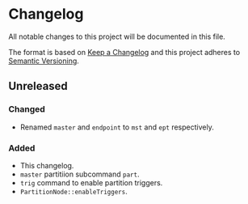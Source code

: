 # Changelog
All notable changes to this project will be documented in this file.

The format is based on [Keep a Changelog](http://keepachangelog.com/en/1.0.0/)
and this project adheres to [Semantic Versioning](http://semver.org/spec/v2.0.0.html).

## Unreleased
### Changed
- Renamed `master` and `endpoint` to `mst` and `ept` respectively.

### Added
- This changelog.
- `master` partitiion subcommand `part`.
- `trig` command to enable partition triggers.
- `PartitionNode::enableTriggers`.
